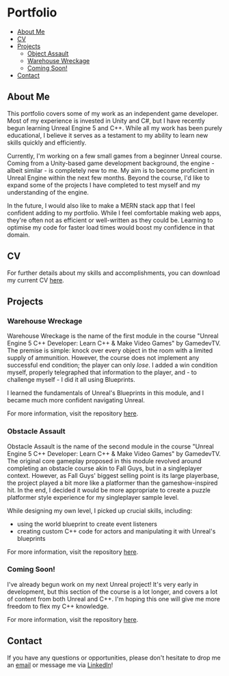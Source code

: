 # Portfolio
- [About Me](#about-me)
- [CV](#cv)
- [Projects](#projects)
  - [Object Assault](#object-assault)
  - [Warehouse Wreckage](#warehouse-wreckage)
  - [Coming Soon!](#coming-soon)
- [Contact](#contact)

## About Me
This portfolio covers some of my work as an independent game developer. Most of my experience is invested in Unity and C#, but I have recently begun learning Unreal Engine 5 and C++. While all my work has been purely educational, I believe it serves as a testament to my ability to learn new skills quickly and efficiently.

Currently, I'm working on a few small games from a beginner Unreal course. Coming from a Unity-based game development background, the engine - albeit similar - is completely new to me. My aim is to become proficient in Unreal Engine within the next few months. Beyond the course, I'd like to expand some of the projects I have completed to test myself and my understanding of the engine.

In the future, I would also like to make a MERN stack app that I feel confident adding to my portfolio. While I feel comfortable making web apps, they're often not as efficient or well-written as they could be. Learning to optimise my code for faster load times would boost my confidence in that domain.

## CV
For further details about my skills and accomplishments, you can download my current CV [here](https://drive.google.com/file/d/1XZOdTuCq7lw514k8ORTzD6YmuI40HaN_/view?usp=sharing).

## Projects
### Warehouse Wreckage
Warehouse Wreckage is the name of the first module in the course "Unreal Engine 5 C++ Developer: Learn C++ & Make Video Games" by GamedevTV. The premise is simple: knock over every object in the room with a limited supply of ammunition. However, the course does not implement any successful end condition; the player can only _lose_. I added a win condition myself, properly telegraphed that information to the player, and - to challenge myself - I did it all using Blueprints.

I learned the fundamentals of Unreal's Blueprints in this module, and I became much more confident navigating Unreal.

For more information, visit the repository [here](https://github.com/Xakaiczar/ProjectWarehouseWreckage).

### Obstacle Assault
Obstacle Assault is the name of the second module in the course "Unreal Engine 5 C++ Developer: Learn C++ & Make Video Games" by GamedevTV. The original core gameplay proposed in this module revolved around completing an obstacle course akin to Fall Guys, but in a singleplayer context. However, as Fall Guys' biggest selling point is its large playerbase, the project played a bit more like a platformer than the gameshow-inspired hit. In the end, I decided it would be more appropriate to create a puzzle platformer style experience for my singleplayer sample level.

While designing my own level, I picked up crucial skills, including:

- using the world blueprint to create event listeners
- creating custom C++ code for actors and manipulating it with Unreal's blueprints

For more information, visit the repository [here](https://github.com/Xakaiczar/ProjectObstacleAssault).

### Coming Soon!
I've already begun work on my next Unreal project! It's very early in development, but this section of the course is a lot longer, and covers a lot of content from both Unreal and C++. I'm hoping this one will give me more freedom to flex my C++ knowledge.

For more information, visit the repository [here](https://github.com/Xakaiczar/ProjectCryptRaider).

## Contact
If you have any questions or opportunities, please don't hesitate to drop me an [email](xaqatkins@virginmedia.com) or message me via [LinkedIn](https://www.linkedin.com/in/xaqatkins/)!
